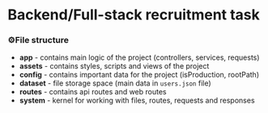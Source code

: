 # Backend/Full-stack recruitment task

### ⚙️File structure

- **app** - contains main logic of the project (controllers, services, requests)
- **assets** - contains styles, scripts and views of the project
- **config** - contains important data for the project (isProduction, rootPath)
- **dataset** - file storage space (main data in `users.json` file)
- **routes** - contains api routes and web routes
- **system** - kernel for working with files, routes, requests and responses
